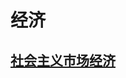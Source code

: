 # 经济

## [社会主义市场经济](https://baike.baidu.com/item/%E7%A4%BE%E4%BC%9A%E4%B8%BB%E4%B9%89%E5%B8%82%E5%9C%BA%E7%BB%8F%E6%B5%8E/1706?fromModule=lemma_inlink) 


